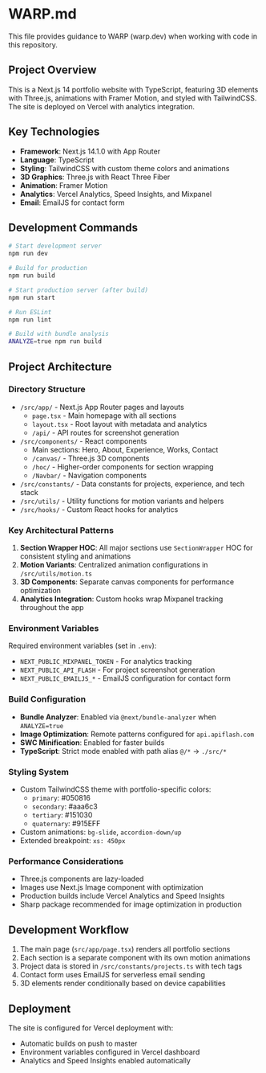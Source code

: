 # WARP.md

This file provides guidance to WARP (warp.dev) when working with code in this repository.

## Project Overview

This is a Next.js 14 portfolio website with TypeScript, featuring 3D elements with Three.js, animations with Framer Motion, and styled with TailwindCSS. The site is deployed on Vercel with analytics integration.

## Key Technologies

- **Framework**: Next.js 14.1.0 with App Router
- **Language**: TypeScript
- **Styling**: TailwindCSS with custom theme colors and animations
- **3D Graphics**: Three.js with React Three Fiber
- **Animation**: Framer Motion
- **Analytics**: Vercel Analytics, Speed Insights, and Mixpanel
- **Email**: EmailJS for contact form

## Development Commands

```bash
# Start development server
npm run dev

# Build for production
npm run build

# Start production server (after build)
npm run start

# Run ESLint
npm run lint

# Build with bundle analysis
ANALYZE=true npm run build
```

## Project Architecture

### Directory Structure
- `/src/app/` - Next.js App Router pages and layouts
  - `page.tsx` - Main homepage with all sections
  - `layout.tsx` - Root layout with metadata and analytics
  - `/api/` - API routes for screenshot generation
- `/src/components/` - React components
  - Main sections: Hero, About, Experience, Works, Contact
  - `/canvas/` - Three.js 3D components
  - `/hoc/` - Higher-order components for section wrapping
  - `/Navbar/` - Navigation components
- `/src/constants/` - Data constants for projects, experience, and tech stack
- `/src/utils/` - Utility functions for motion variants and helpers
- `/src/hooks/` - Custom React hooks for analytics

### Key Architectural Patterns

1. **Section Wrapper HOC**: All major sections use `SectionWrapper` HOC for consistent styling and animations
2. **Motion Variants**: Centralized animation configurations in `/src/utils/motion.ts`
3. **3D Components**: Separate canvas components for performance optimization
4. **Analytics Integration**: Custom hooks wrap Mixpanel tracking throughout the app

### Environment Variables
Required environment variables (set in `.env`):
- `NEXT_PUBLIC_MIXPANEL_TOKEN` - For analytics tracking
- `NEXT_PUBLIC_API_FLASH` - For project screenshot generation
- `NEXT_PUBLIC_EMAILJS_*` - EmailJS configuration for contact form

### Build Configuration

- **Bundle Analyzer**: Enabled via `@next/bundle-analyzer` when `ANALYZE=true`
- **Image Optimization**: Remote patterns configured for `api.apiflash.com`
- **SWC Minification**: Enabled for faster builds
- **TypeScript**: Strict mode enabled with path alias `@/*` → `./src/*`

### Styling System

- Custom TailwindCSS theme with portfolio-specific colors:
  - `primary`: #050816
  - `secondary`: #aaa6c3
  - `tertiary`: #151030
  - `quaternary`: #915EFF
- Custom animations: `bg-slide`, `accordion-down/up`
- Extended breakpoint: `xs: 450px`

### Performance Considerations

- Three.js components are lazy-loaded
- Images use Next.js Image component with optimization
- Production builds include Vercel Analytics and Speed Insights
- Sharp package recommended for image optimization in production

## Development Workflow

1. The main page (`src/app/page.tsx`) renders all portfolio sections
2. Each section is a separate component with its own motion animations
3. Project data is stored in `/src/constants/projects.ts` with tech tags
4. Contact form uses EmailJS for serverless email sending
5. 3D elements render conditionally based on device capabilities

## Deployment

The site is configured for Vercel deployment with:
- Automatic builds on push to master
- Environment variables configured in Vercel dashboard
- Analytics and Speed Insights enabled automatically